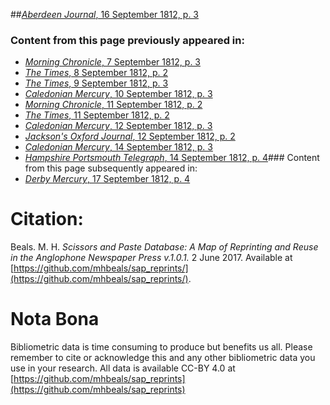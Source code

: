 ##[*Aberdeen Journal*, 16 September 1812, p. 3](https://mhbeals.github.io/sap_html/Aberdeen-Journal/Aberdeen-Journal-16-September-1812-p-3)

### Content from this page previously appeared in:
+ [*Morning Chronicle*, 7 September 1812, p. 3](https://mhbeals.github.io/sap_html/Morning-Chronicle/Morning-Chronicle-7-September-1812-p-3)
+ [*The Times*, 8 September 1812, p. 2](https://mhbeals.github.io/sap_html/The-Times/The-Times-8-September-1812-p-2)
+ [*The Times*, 9 September 1812, p. 3](https://mhbeals.github.io/sap_html/The-Times/The-Times-9-September-1812-p-3)
+ [*Caledonian Mercury*, 10 September 1812, p. 3](https://mhbeals.github.io/sap_html/Caledonian-Mercury/Caledonian-Mercury-10-September-1812-p-3)
+ [*Morning Chronicle*, 11 September 1812, p. 2](https://mhbeals.github.io/sap_html/Morning-Chronicle/Morning-Chronicle-11-September-1812-p-2)
+ [*The Times*, 11 September 1812, p. 2](https://mhbeals.github.io/sap_html/The-Times/The-Times-11-September-1812-p-2)
+ [*Caledonian Mercury*, 12 September 1812, p. 3](https://mhbeals.github.io/sap_html/Caledonian-Mercury/Caledonian-Mercury-12-September-1812-p-3)
+ [*Jackson's Oxford Journal*, 12 September 1812, p. 2](https://mhbeals.github.io/sap_html/Jackson's-Oxford-Journal/Jackson's-Oxford-Journal-12-September-1812-p-2)
+ [*Caledonian Mercury*, 14 September 1812, p. 3](https://mhbeals.github.io/sap_html/Caledonian-Mercury/Caledonian-Mercury-14-September-1812-p-3)
+ [*Hampshire Portsmouth Telegraph*, 14 September 1812, p. 4](https://mhbeals.github.io/sap_html/Hampshire-Portsmouth-Telegraph/Hampshire-Portsmouth-Telegraph-14-September-1812-p-4)### Content from this page subsequently appeared in:
+ [*Derby Mercury*, 17 September 1812, p. 4](https://mhbeals.github.io/sap_html/Derby-Mercury/Derby-Mercury-17-September-1812-p-4)
                    
# Citation: 

Beals. M. H. *Scissors and Paste Database: A Map of Reprinting and Reuse in the Anglophone Newspaper Press v.1.0.1.* 2 June 2017. Available at [https://github.com/mhbeals/sap_reprints/](https://github.com/mhbeals/sap_reprints/). 
                    
# Nota Bona

Bibliometric data is time consuming to produce but benefits us all. Please remember to cite or acknowledge this and any other bibliometric data you use in your research. All data is available CC-BY 4.0 at [https://github.com/mhbeals/sap_reprints](https://github.com/mhbeals/sap_reprints)